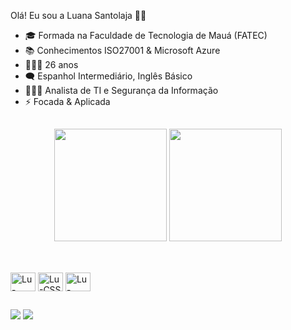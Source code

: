 Olá! Eu sou a Luana Santolaja 👋🏻
- 🎓 Formada na Faculdade de Tecnologia de Mauá (FATEC)
- 📚 Conhecimentos ISO27001 & Microsoft Azure
- 🙋🏻‍♀️ 26 anos
- 🗨️ Espanhol Intermediário, Inglês Básico
- 👩🏻‍💻 Analista de TI e Segurança da Informação
- ⚡ Focada & Aplicada

##

<div align="center">
    <img height="180em" src="https://github-readme-stats.vercel.app/api?username=luanasantolaja&show_icons=true&theme=github_dark&include_all_commits=true&count_private=true"/>
    <img height="180em" src="https://github-readme-stats.vercel.app/api/top-langs/?username=luanasantolaja&layout=compact&langs_count=7&theme=github_dark"/>
</div>
                                                                                
##

</div>
<div style="display: inline_block"><br>
<img align="center" alt="Lu-HTML" height="30" width="40" src="https://cdn-icons-png.flaticon.com/512/5968/5968267.png">
<img align="center" alt="Lu-CSS" height="30" width="40" src="https://cdn-icons-png.flaticon.com/512/5968/5968242.png">
<img align="center" alt="Lu-Python" height="30" width="40" src="![image](https://github.com/user-attachments/assets/c2e142d8-dd17-4af6-b28b-027654a304c2)
">
</div>

##

<div>
<a href="https://br.linkedin.com/in/luana-santolaja-170a3a165" target="_blank"><img src="https://img.shields.io/badge/LinkedIn-0077B5?%20style=for-the-badge&logo=linkedin&logoColor=white" target="__blank"></a>
<a href="https://api.whatsapp.com/send?phone=5511951498299&text=Ol%C3%A1%2C%20acessei%20seu%20n%C3%BAmero%20pelo%20GitHub%20%3A" target=" _blank"><img src="https://img.shields.io/badge/WhatsApp-25D366?style=for-the-badge&logo=whatsapp&logoColor=white" target="__blank"></a>


</div>
